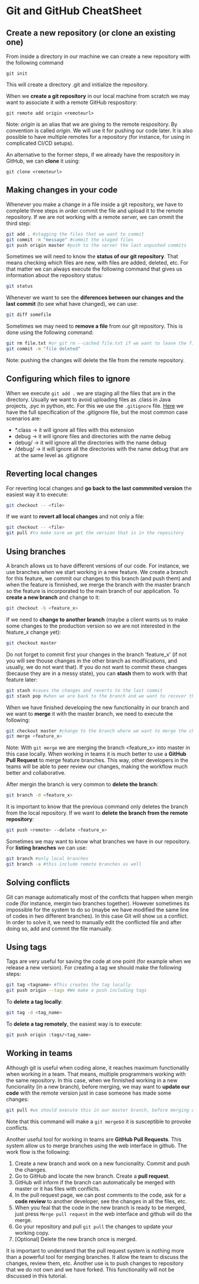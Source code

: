 # Git and GitHub CheatSheet
## Create a new repository (or clone an existing one)
From inside a directory in our machine we can create a new repository with the following command
```
git init
```
This will create a directory .git and initialize the repository.

When we **create a git repository** in our local machine from scratch we may want to associate it with a remote GitHub respository:
```git
git remote add origin <remoteurl>
```
Note: *origin* is an alias that we are giving to the remote respository. By convention is called *origin*. We will use it for pushing our code later. It is also possible to have multiple remotes for a repository (for instance, for using in complicated CI/CD setups).

An alternative to the former steps, if we already have the respository in GitHub, we can **clone** it using:
```
git clone <remoteurl>
```
## Making changes in your code
Whenever you make a change in a file inside a git repository, we have to complete three steps in order commit the file and upload it to the remote repository. If we are not working with a remote server, we can ommit the third step:
```bash
git add . #stagging the files that we want to commit
git commit -m "message" #commit the staged files
git push origin master #push to the server the last unpushed commits
```
Sometimes we will need to know the **status of our git repository**. That means checking which files are new, with files are added, deleted, etc. For that matter we can always execute the following command that gives us information about the repository status:
```bash
git status
```
Whenever we want to see the **diferences between our changes and the last commit** (to see what have changed), we can use:
```bash
git diff somefile
```

Sometimes we may need to **remove a file** from our git repository. This is done using the following command:
```bash
git rm file.txt #or git rm --cached file.txt if we want to leave the file in our filessystem
git commit -m "file deleted"
```
Note: pushing the changes will delete the file from the remote repository.

## Configuring which files to ignore
When we execute `git add .` we are staging all the files that are in the directory. Usually we want to avoid uploading files as .class in Java projects, .pyc in python, etc. For this we use the `.gitignore` file. [Here](https://git-scm.com/docs/gitignore) we have the full specification of the .gitignore file, but the most common case scenarios are:
* *.class -> it will ignore all files with this extension
* debug -> it will ignore files and directories with the name debug
* debug/ -> it will ignore all the directories with the name debug
* /debug/ -> it will ignore all the directories with the name debug that are at the same level as .gitignore

## Reverting local changes
For reverting local changes and **go back to the last commmited version** the easiest way it to execute:
```bash
git checkout -- <file>
```
If we want to **revert all local changes** and not only a file:
```bash
git checkout -- <file>
git pull #to make sure we get the version that is in the repository
```

## Using branches
A branch allows us to have different versions of our code. For instance, we use branches when we start working in a new feature. We create a branch for this feature, we commit our changes to this branch (and push them) and when the feature is finnished, we merge the branch with the master branch so the feature is incorporated to the main branch of our application. To **create a new branch** and change to it:
```bash
git checkout -b <feature_x>
```
If we need to **change to another branch** (maybe a client wants us to make some changes to the production version so we are not interested in the feature_x change yet):
```bash
git checkout master
```
Do not forget to commit first your changes in the branch 'feature_x' (if not you will see thouse changes in the other branch as modfiications, and usually, we do not want that). If you do not want to commit these changes (because they are in a messy state), you can **stash** them to work with that feature later:
```bash
git stash #saves the changes and reverts to the last commit
git stash pop #when we are back to the branch and we want to recover the stashed changes
```

When we have finished developing the new functionality in our branch and we want to **merge** it with the master branch, we need to execute the following:
```bash
git checkout master #change to the branch where we want to merge the changes
git merge <feature_x>
```
Note: With `git merge` we are merging the branch <feature_x> into master in this case locally. When working in teams it is much better to use a **GitHub Pull Request** to merge feature branches. This way, other developers in the teams will be able to peer review our changes, making the workflow much better and collaborative.

After mergin the branch is very common to **delete the branch**:
```bash
git branch -d <feature_x>
```
It is important to know that the previous command only deletes the branch from the local repository. If we want to **delete the branch from the remote repository**:
```bash
git push <remote> --delete <feature_x>
```

Sometimes we may want to know what branches we have in our repository. For **listing branches** we can use: 
```bash
git branch #only local branches
git branch -a #this include remote branches as well
```

## Solving conflicts
Git can manage automatically most of the conflcts that happen when mergin code (for instance, mergin two branches together). However sometimes its impossible for the system to do so (maybe we have modified the same line of codes in two different branches). In this case Git will show us a conflict. In order to solve it, we need to manually edit the conflicted file and after doing so, add and commit the file manually.

## Using tags
Tags are very useful for saving the code at one point (for example when we release a new version). For creating a tag we should make the following steps:
```bash
git tag <tagname> #This creates the tag locally
git push origin --tags #We make a push including tags
```
To **delete a tag locally**:
```bash
git tag -d <tag_name>
```
To **delete a tag remotely**, the easiest way is to execute:
```bash
git push origin :tags/<tag_name> 
```

## Working in teams
Although git is useful when coding alone, it reaches maximum functionalily when working in a team. That means, multiple programmers working with the same repository. In this case, when we finnished working in a new funcionality (in a new branch), before merging, we may want to **update our code** with the remote version just in case someone has made some changes:
```bash
git pull #we should execute this in our master branch, before merging our changes
```
Note that this command will make a `git merge`so it is susceptible to provoke conflicts. 

Another useful tool for working in teams are **GitHub Pull Requests**. This system allow us to merge branches using the web interface in github. The work flow is the following:
1. Create a new branch and work on a new funcionality. Commit and push the changes.
2. Go to GitHub and locate the new branch. Create a **pull request**.
3. GitHub will inform if the branch can automatically be merged with master or it has files with conflicts.
4. In the pull request page, we can post comments to the code, ask for a **code review** to another developer, see the changes in all the files, etc. 
5. When you feal that the code in the new branch is ready to be merged, just press `Merge pull request` in the web interface and github will do the merge.
6. Go your repository and pull `git pull` the changes to update your working copy.
7. [Optional] Delete the new branch once is merged.

It is important to understand that the pull request system is nothing more than a powerful tool for merging branches. It allow the team to discuss the changes, review them, etc. Another use is to push changes to repository that we do not own and we have forked. This functionality will not be discussed in this tutorial.

